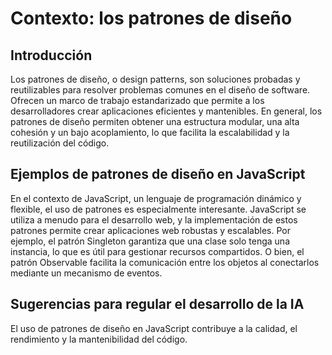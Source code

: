 # Contexto: los patrones de diseño

## Introducción 
Los patrones de diseño, o design patterns, son soluciones probadas y reutilizables para resolver problemas comunes en el diseño de software. Ofrecen un marco de trabajo estandarizado que permite a los desarrolladores crear aplicaciones eficientes y mantenibles. En general, los patrones de diseño permiten obtener una estructura modular, una alta cohesión y un bajo acoplamiento, lo que facilita la escalabilidad y la reutilización del código.

## Ejemplos de patrones de diseño en JavaScript

En el contexto de JavaScript, un lenguaje de programación dinámico y flexible, el uso de patrones es especialmente interesante. JavaScript se utiliza a menudo para el desarrollo web, y la implementación de estos patrones permite crear aplicaciones web robustas y escalables. Por ejemplo, el patrón Singleton garantiza que una clase solo tenga una instancia, lo que es útil para gestionar recursos compartidos. O bien, el patrón Observable facilita la comunicación entre los objetos al conectarlos mediante un mecanismo de eventos.

## Sugerencias para regular el desarrollo de la IA
El uso de patrones de diseño en JavaScript contribuye a la calidad, el rendimiento y la mantenibilidad del código.